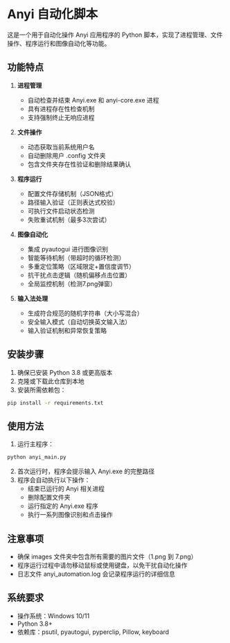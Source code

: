 # Anyi 自动化脚本

这是一个用于自动化操作 Anyi 应用程序的 Python 脚本，实现了进程管理、文件操作、程序运行和图像自动化等功能。

## 功能特点

1. **进程管理**
   - 自动检查并结束 Anyi.exe 和 anyi-core.exe 进程
   - 具有进程存在性检查机制
   - 支持强制终止无响应进程

2. **文件操作**
   - 动态获取当前系统用户名
   - 自动删除用户 .config 文件夹
   - 包含文件夹存在性验证和删除结果确认

3. **程序运行**
   - 配置文件存储机制（JSON格式）
   - 路径输入验证（正则表达式校验）
   - 可执行文件启动状态检测
   - 失败重试机制（最多3次尝试）

4. **图像自动化**
   - 集成 pyautogui 进行图像识别
   - 智能等待机制（带超时的循环检测）
   - 多重定位策略（区域限定+置信度调节）
   - 抗干扰点击逻辑（随机偏移点击位置）
   - 全局监控机制（检测7.png弹窗）

5. **输入法处理**
   - 生成符合规范的随机字符串（大小写混合）
   - 安全输入模式（自动切换英文输入法）
   - 输入验证机制和异常恢复策略

## 安装步骤

1. 确保已安装 Python 3.8 或更高版本
2. 克隆或下载此仓库到本地
3. 安装所需依赖包：

```bash
pip install -r requirements.txt
```

## 使用方法

1. 运行主程序：

```bash
python anyi_main.py
```

2. 首次运行时，程序会提示输入 Anyi.exe 的完整路径
3. 程序会自动执行以下操作：
   - 结束已运行的 Anyi 相关进程
   - 删除配置文件夹
   - 运行指定的 Anyi.exe 程序
   - 执行一系列图像识别和点击操作

## 注意事项

- 确保 images 文件夹中包含所有需要的图片文件（1.png 到 7.png）
- 程序运行过程中请勿移动鼠标或使用键盘，以免干扰自动化操作
- 日志文件 anyi_automation.log 会记录程序运行的详细信息

## 系统要求

- 操作系统：Windows 10/11
- Python 3.8+
- 依赖库：psutil, pyautogui, pyperclip, Pillow, keyboard